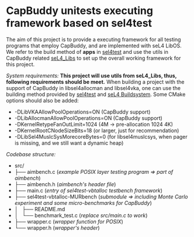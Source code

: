 # CapBuddy unitests executing framework based on sel4test
The aim of this project is to provide a executing framework for all testing programs that employ CapBuddy, and are implemented with seL4 LibOS. We refer to the build method of **apps** in [sel4test](https://github.com/seL4/sel4test) and use the utils in CapBuddy related [seL4_Libs](https://github.com/ZGwtao/seL4_libs-vbtalloc-extension) to set up the overall working framework for this project.

*System requirements:*
**This project will use utils from seL4_Libs, thus, following requirements should be meet.**
When building a project with the support of CapBuddy in libsel4allocman and libsel4vka, one can use the building method provided by [sel4test](https://github.com/seL4/sel4test-manifest.git) and [seL4 Buildsystem](https://docs.sel4.systems/projects/buildsystem/using.html). Some CMake options should also be added:

* -DLibVKAAllowPoolOperations=ON (CapBuddy support)
* -DLibAllocmanAllowPoolOperations=ON (CapBuddy support)
* -DKernelRetypeFanOutLimit=1024 (4M -> pre-allocation 1024 4K)
* -DKernelRootCNodeSizeBits=18 (or larger, just for recommendation)
* -DLibSel4MuslcSysMorecoreBytes=0 (for libsel4muslcsys, when pager is missing, and we still want a dynamic heap)

*Codebase structure:*
* src/
*   ├── aimbench.c  (*example POSIX layer testing program => part of aimbench*)
*   ├── aimbench.h  (*aimbench's header file*)
*   ├── main.c      (*entry of sel4test-vbtalloc testbench framework*)
*   ├── sel4test-vbtalloc-MURbench (*submodule => including Monte Carlo experiment and some micro-benchmarks for CapBuddy*)
*   │   ├── README.md
*   │   └── benchmark_test.c (*replace src/main.c to work*)
*   ├── wrapper.c   (*wrapper function for POSIX*)
*   └── wrapper.h   (*wrapper's header*)

